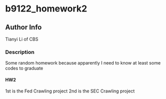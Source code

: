 # b9122_homework2
## Author Info
Tianyi Li of CBS
### Description 
Some random homework because apparently I need to know at least some codes to graduate 
#### HW2
1st is the Fed Crawling project
2nd is the SEC Crawling project
